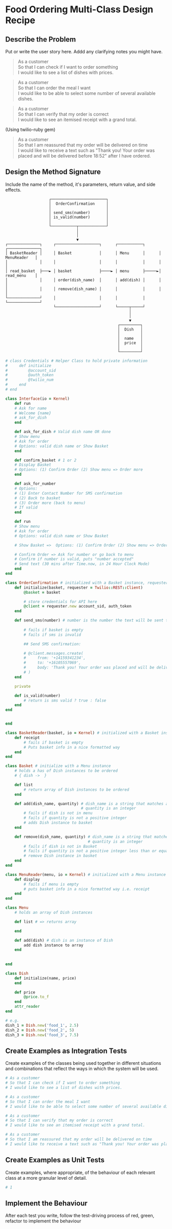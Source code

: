 # Food Ordering Multi-Class Design Recipe

## Describe the Problem

Put or write the user story here. Addd any clarifying notes you might have.

> As a customer <br>
> So that I can check if I want to order something <br>
> I would like to see a list of dishes with prices.

> As a customer <br>
> So that I can order the meal I want <br>
> I would like to be able to select some number of several available dishes.

> As a customer <br>
> So that I can verify that my order is correct <br>
> I would like to see an itemised receipt with a grand total.

(Using twilio-ruby gem)

> As a customer <br>
> So that I am reassured that my order will be delivered on time <br>
> I would like to receive a text such as "Thank you! Your order was placed and will be delivered before 18:52" after I have ordered.

## Design the Method Signature

Include the name of the method, it's parameters, return value, and side effects.

```
                   ┌────────────────────────┐
                   │  OrderConfirmation     │
                   │                        │
                   │ send_sms(number)       │
                   │ is_valid(number)       │
                   │                        │
                   └───────────┬────────────┘
                               │
                               │
                               ▼
┌──────────────┐     ┌───────────────────┐      ┌───────────┐      ┌──────────────┐
│ BasketReader │     │ Basket            │      │ Menu      │      │ MenuReader   │
│              │     │                   │      │           │      │              │
│ read_basket  ├───► │ basket            ├────► │ menu      ├─────►│ read_menu    │
│              │     │ order(dish_name)  │      │ add(dish) │      │              │
│              │     │ remove(dish_name) │      │           │      │              │
└──────────────┘     │                   │      │           │      └──────────────┘
                     └───────────────────┘      └─────┬─────┘
                                                      │
                                                      │
                                                      ▼
                                                 ┌─────────┐
                                                 │  Dish   │
                                                 │         │
                                                 │  name   │
                                                 │  price  │
                                                 │         │
                                                 └─────────┘
```

```ruby
# class Credentials # Helper Class to hold private information
#     def initialize
#         @account_sid
#         @auth_token
#         @twilio_num
#     end
# end

class Interface(io = Kernel)
    def run
    # Ask for name
    # Welcome {name}
    # ask_for_dish
    end

    def ask_for_dish # Valid dish name OR done
    # Show menu
    # Ask for order
    # Options: valid dish name or Show Basket
    end

    def confirm_basket # 1 or 2
    # Display Basket
    # Options: (1) Confirm Order (2) Show menu => Order more
    end

    def ask_for_number
    # Options:
    # (1) Enter Contact Number for SMS confirmation
    # (2) Back to basket
    # (3) Order more (back to menu)
    # If valid
    end

    def run
    # Show menu
    # Ask for order
    # Options: valid dish name or Show Basket

    # Show Basket =>  Options: (1) Confirm Order (2) Show menu => Order more

    # Confirm Order => Ask for number or go back to menu
    # Confirm if number is valid, puts "number accepted"
    # Send text (30 mins after Time.now, in 24 Hour Clock Mode)
    end
end

class OrderConfirmation # initialized with a Basket instance, requester, and contact number
    def initialize(basket, requester = Twilio::REST::Client)
        @basket = basket

        # store credentials for API here
        @client = requester.new account_sid, auth_token
    end

    def send_sms(number) # number is the number the text will be sent to
    
        # fails if basket is empty
        # fails if sms is invalid

        ## Send SMS confirmation:

        # @client.messages.create(
        #     from: '+14159341234',
        #     to: '+16105557069',
        #     body: 'Thank you! Your order was placed and will be delivered before 18:52'
        # )
    end

    private

    def is_valid(number)
        # return is sms valid ? true : false
    end
end


end

class BasketReader(basket, io = Kernel) # initialized with a Basket instance
    def receipt
        # fails if basket is empty
        # Puts basket info in a nice formatted way
    end
end

class Basket # initialize with a Menu instance
    # holds a has of Dish instances to be ordered
    # { dish ->  }

    def list
        # return array of Dish instances to be ordered
    end

    def add(dish_name, quantity) # dish_name is a string that matches a dish name in the menu exactly
                                 # quantity is an integer
        # fails if dish is not in menu
        # fails if quantity is not a positive integer
        # adds Dish instance to basket
    end

    def remove(dish_name, quantity) # dish_name is a string that matches a dish name in the menu exactly
                                    # quantity is an integer
        # fails if dish is not in Basket
        # fails if quantity is not a positive integer less than or equal to the amount of dishes stored
        # remove Dish instance in basket
    end
end

class MenuReader(menu, io = Kernel) # initialized with a Menu instance
    def display
        # fails if menu is empty
        # puts basket info in a nice formatted way i.e. receipt
    end
end

class Menu
    # holds an array of Dish instances

    def list # => returns array

    end

    def add(dish) # dish is an instance of Dish
        add dish instance to array
    end
    
 
end

class Dish
    def initialize(name, price)
    end

    def price
        @price.to_f
    end
    attr_reader
end

# e.g.
dish_1 = Dish.new('food_1', 2.5)
dish_2 = Dish.new('food_2', 5)
dish_3 = Dish.new('food_3', 7.5)

```

## Create Examples as Integration Tests

Create examples of the classes being used together in different situations and combinations that reflect the ways in which the system will be used.


```ruby
# As a customer
# So that I can check if I want to order something
# I would like to see a list of dishes with prices.

# As a customer
# So that I can order the meal I want
# I would like to be able to select some number of several available dishes.

# As a customer
# So that I can verify that my order is correct
# I would like to see an itemised receipt with a grand total.

# As a customer
# So that I am reassured that my order will be delivered on time
# I would like to receive a text such as "Thank you! Your order was placed and will be delivered before 18:52" after I have ordered.

```

## Create Examples as Unit Tests

Create examples, where appropriate, of the behaviour of each relevant class at a more granular level of detail.

```ruby
# 1

```

## Implement the Behaviour

After each test you write, follow the test-driving process of red, green, refactor to implement the behaviour